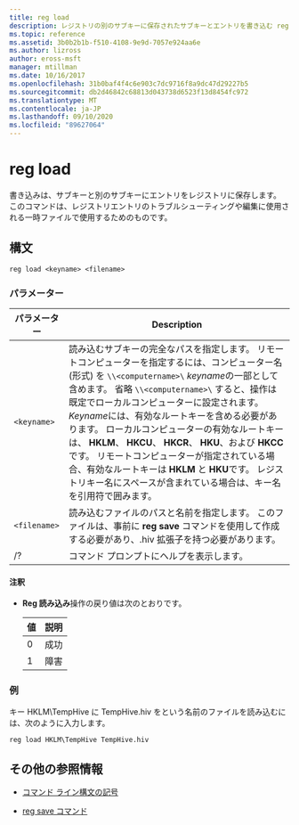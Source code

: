 ```yaml
---
title: reg load
description: レジストリの別のサブキーに保存されたサブキーとエントリを書き込む reg load コマンドのリファレンス記事です。
ms.topic: reference
ms.assetid: 3b0b2b1b-f510-4108-9e9d-7057e924aa6e
ms.author: lizross
author: eross-msft
manager: mtillman
ms.date: 10/16/2017
ms.openlocfilehash: 31b0baf4f4c6e903c7dc9716f8a9dc47d29227b5
ms.sourcegitcommit: db2d46842c68813d043738d6523f13d8454fc972
ms.translationtype: MT
ms.contentlocale: ja-JP
ms.lasthandoff: 09/10/2020
ms.locfileid: "89627064"
---
```

# <a name="reg-load"></a>reg load

書き込みは、サブキーと別のサブキーにエントリをレジストリに保存します。 このコマンドは、レジストリエントリのトラブルシューティングや編集に使用される一時ファイルで使用するためのものです。

## <a name="syntax"></a>構文

```
reg load <keyname> <filename>
```

### <a name="parameters"></a>パラメーター

| パラメーター | Description |
|--|--|
| `<keyname>` | 読み込むサブキーの完全なパスを指定します。 リモートコンピューターを指定するには、コンピューター名 (形式) を `\\<computername>\` *keyname*の一部として含めます。 省略 `\\<computername>\` すると、操作は既定でローカルコンピューターに設定されます。 *Keyname*には、有効なルートキーを含める必要があります。 ローカルコンピューターの有効なルートキーは、 **HKLM**、 **HKCU**、 **HKCR**、 **HKU**、および **HKCC**です。 リモートコンピューターが指定されている場合、有効なルートキーは **HKLM** と **HKU**です。 レジストリキー名にスペースが含まれている場合は、キー名を引用符で囲みます。  |
| `<filename>` | 読み込むファイルのパスと名前を指定します。 このファイルは、事前に **reg save** コマンドを使用して作成する必要があり、.hiv 拡張子を持つ必要があります。 |
| /? | コマンド プロンプトにヘルプを表示します。 |

#### <a name="remarks"></a>注釈

- **Reg 読み込み**操作の戻り値は次のとおりです。

    | 値 | 説明 |
    |--|--|
    | 0 | 成功 |
    | 1 | 障害 |

### <a name="examples"></a>例

キー HKLM\TempHive に TempHive.hiv をという名前のファイルを読み込むには、次のように入力します。

```
reg load HKLM\TempHive TempHive.hiv
```

## <a name="additional-references"></a>その他の参照情報

- [コマンド ライン構文の記号](command-line-syntax-key.md)

- [reg save コマンド](reg-save.md)
